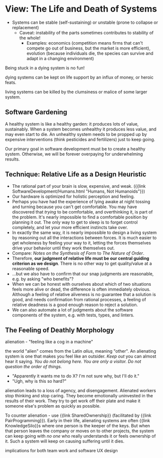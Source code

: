 # View: The Life and Death of Systems

- Systems can be stable (self-sustaining) or unstable (prone to collapse or replacement)
    - Caveat: instability of the parts sometimes contributes to stability of the whole!
      - Examples: economics (competition means firms that can't compete go out of business, but the market is more efficient), evolution (because individuals die, the species can survive and adapt in a changing environment)

Being stuck in a dying system is no fun!

dying systems can be kept on life support by an influx of money, or heroic feats.

living systems can be killed by the clumsiness or malice of some larger system.

## Software Gardening

A healthy system is like a healthy garden: it produces lots of value, sustainably. When a system becomes unhealthy
it produces less value, and may even start to die. An unhealthy system needs to be propped up by expensive interventions (think pesticides and fertilizers) just to keep going.

Our primary goal in software development must be to create a healthy system. Otherwise, we will be forever overpaying for underwhelming results.

## Technique: Relative Life as a Design Heuristic

- The rational part of your brain is slow, expensive, and weak. ({{link SoftwareDevelopment/Humans.html "Humans, Not Humanoids"}})
- Our hardware is optimized for holistic perception and feeling.
- Perhaps you have had the experience of lying awake at night tossing and turning because you can't get comfortable. You may have discovered that _trying_ to be comfortable, and overthinking it, is part of the problem. It's nearly impossible to find a comfortable position by planning it out. The only way to get to sleep is to forget control completely, and let your more efficient instincts take over.
- In exactly the same way, it is nearly impossible to design a living system by reasoning out all the interactions between forces. It is much easier to get wholeness by feeling your way to it, letting the forces themselves drive your behavior until they work themselves out.
- Compare: _Notes on the Synthesis of Form_ to _The Nature of Order_.
- Therefore, **our judgment of relative life must be our central guiding criterion as we design**. There is no other way to get quality/value at a reasonable speed.
- ...but we also have to confirm that our snap judgments are reasonable, e.g. by asking "who benefits"?
- When we can be honest with ourselves about which of two situations feels more alive or dead, the difference is often immediately obvious. Although a feeling of relative aliveness is no guarantee that a solution is good, and needs confirmation from rational processes, a feeling of relative deadness is a good enough reason to reject a solution.
- We can also automate a lot of judgments about the software components of the system, e.g. with tests, types, and linters.

## The Feeling of Deathly Morphology

alienation - "feeling like a cog in a machine"

the world "alien" comes from the Latin _alius_, meaning "other". An alienating system is one that makes you feel like an outsider. _Keep out_ you can almost hear it saying. _You do not belong here. You are only a visitor. Do not question the order of things._

- "Apparently it wants me to do X? I'm not sure why, but I'll do it."
- "Ugh, why is this so hard?"

alienation leads to a loss of agency, and disengagement. Alienated workers stop thinking and stop caring. They become emotionally uninvested in the results of their work. They try to get work off their plate and make it someone else's problem as quickly as possible.

To counter alienation - use {{link SharedOwnership}} (facilitated by {{link PairProgramming}}). Early in their life, alienating systems are often {{link KnowledgeSilo}}s where one person is the keeper of the keys. But when that person leaves the company or moves on to other projects, the system can keep going with _no one_ who really understands it or feels ownership of it. Such a system will keep on causing suffering until it dies. 

implications for both team work and software UX design
